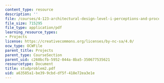 ```yaml
---
content_type: resource
description: ''
file: /courses/4-123-architectural-design-level-i-perceptions-and-processes-fall-2003/a63585a1be399cbddf5f418e72ea3e1e_studproblem2.pdf
file_size: 715295
file_type: application/pdf
learning_resource_types:
- Projects
license: https://creativecommons.org/licenses/by-nc-sa/4.0/
ocw_type: OCWFile
parent_title: Projects
parent_type: CourseSection
parent_uid: c260bcfb-5952-044a-8ba5-350677535621
resourcetype: Document
title: studproblem2.pdf
uid: a63585a1-be39-9cbd-df5f-418e72ea3e1e
---
```

